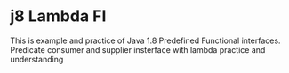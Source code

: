 # j8 Lambda FI
 This is example and practice of Java 1.8 Predefined Functional interfaces. Predicate consumer and supplier insterface with lambda practice and understanding 

